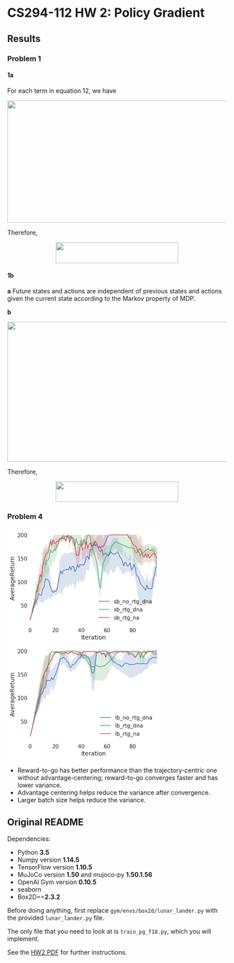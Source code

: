 # CS294-112 HW 2: Policy Gradient

## Results
### Problem 1
#### 1a
For each term in equation 12, we have

<p align="center"><img src="/hw2/tex/344d33eb616b74dbcae4e4d2aae62c94.svg?invert_in_darkmode&sanitize=true" align=middle width=774.5332006499999pt height=280.5902187pt/></p>

Therefore, 

<p align="center"><img src="/hw2/tex/c27101b2bb742f3c10dfd4f7b27c299b.svg?invert_in_darkmode&sanitize=true" align=middle width=282.41141775pt height=47.60747145pt/></p>

#### 1b
**a** Future states and actions are independent of previous states and actions given the current state according to the Markov property of MDP.

**b**

<p align="center"><img src="/hw2/tex/6032ead988551c349c799b3f615ec60a.svg?invert_in_darkmode&sanitize=true" align=middle width=781.5363831pt height=320.773266pt/></p>

Therefore, 

<p align="center"><img src="/hw2/tex/c27101b2bb742f3c10dfd4f7b27c299b.svg?invert_in_darkmode&sanitize=true" align=middle width=282.41141775pt height=47.60747145pt/></p>

### Problem 4

<p float="left">
  <img src="./results/p4_sb.png" width="350"/>
  <img src="./results/p4_lb.png" width="350"/>
</p>

* Reward-to-go has better performance than the trajectory-centric one without advantage-centering; reward-to-go converges faster and has lower variance.
* Advantage centering helps reduce the variance after convergence.
* Larger batch size helps reduce the variance.

## Original README

Dependencies:
 * Python **3.5**
 * Numpy version **1.14.5**
 * TensorFlow version **1.10.5**
 * MuJoCo version **1.50** and mujoco-py **1.50.1.56**
 * OpenAI Gym version **0.10.5**
 * seaborn
 * Box2D==**2.3.2**

Before doing anything, first replace `gym/envs/box2d/lunar_lander.py` with the provided `lunar_lander.py` file.

The only file that you need to look at is `train_pg_f18.py`, which you will implement.

See the [HW2 PDF](http://rail.eecs.berkeley.edu/deeprlcourse/static/homeworks/hw2.pdf) for further instructions.
